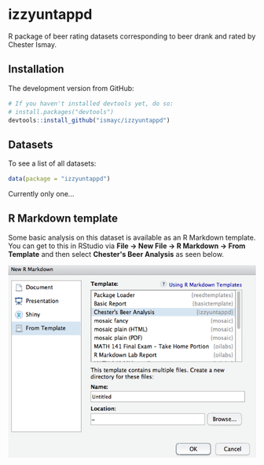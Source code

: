 # izzyuntappd

<!--
[![Build Status](https://travis-ci.org/rudeboybert/resampledata.png?branch=master)](https://travis-ci.org/rudeboybert/resampledata)
[![CRAN_Status_Badge](http://www.r-pkg.org/badges/version/resampledata)](http://cran.r-project.org/package=resampledata)
-->
 
R package of beer rating datasets corresponding to beer drank and rated by Chester Ismay.


## Installation

<!--
Coming Soon: Get the released version from CRAN:

```R
install.packages("resampledata")
```
-->
 
The development version from GitHub:

```R
# If you haven't installed devtools yet, do so:
# install.packages("devtools")
devtools::install_github("ismayc/izzyuntappd")
```

## Datasets

To see a list of all datasets:

```R
data(package = "izzyuntappd")
```

Currently only one...

## R Markdown template

Some basic analysis on this dataset is available as an R Markdown template.  You can get to this in RStudio via
**File -> New File -> R Markdown -> From Template** and then select **Chester's Beer Analysis** as seen below.

![Template Screenshot](screenshot.png)